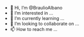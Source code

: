 - 👋 Hi, I’m @BraulioAlbano
- 👀 I’m interested in ...
- 🌱 I’m currently learning ...
- 💞️ I’m looking to collaborate on ...
- 📫 How to reach me ...

<!---
BraulioAlbano/BraulioAlbano is a ✨ special ✨ repository because its `README.md` (this file) appears on your GitHub profile.
You can click the Preview link to take a look at your changes.
--->
